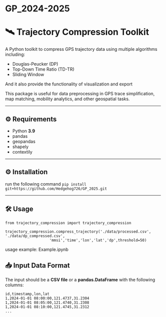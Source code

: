 # GP_2024-2025
# 🛰️ Trajectory Compression Toolkit

A Python toolkit to compress GPS trajectory data using multiple algorithms including:

- Douglas-Peucker (DP)
- Top-Down Time Ratio (TD-TR)
- Sliding Window

And it also provide the functionality of visualization and export

This package is useful for data preprocessing in GPS trace simplification, map matching, mobility analytics, and other geospatial tasks.

---

## ⚙️ Requirements

- Python **3.9**
- pandas
- geopandas
- shapely
- contextily

---------
## ⚙️ Installation
run the following command
`pip install git+https://github.com/Hedgehog726/GP_2025.git`


---------
## 🛠️ Usage
```
from trajectory_compression import trajectory_compression

trajectory_compression.compress_trajectory('./data/processed.csv', './data/dp_compressed.csv',
                    'mmsi','time','lon','lat','dp',threshold=50)
```

usage example: Example.ipynb


## 📥 Input Data Format

The input should be a **CSV file** or a **pandas.DataFrame** with the following columns:

```csv
id,timestamp,lon,lat
1,2024-01-01 08:00:00,121.4737,31.2304
1,2024-01-01 08:05:00,121.4740,31.2308
1,2024-01-01 08:10:00,121.4745,31.2312
...






